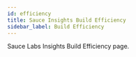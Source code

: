 ```yaml
---
id: efficiency 
title: Sauce Insights Build Efficiency
sidebar_label: Build Efficiency
---
```


Sauce Labs Insights Build Efficiency page.